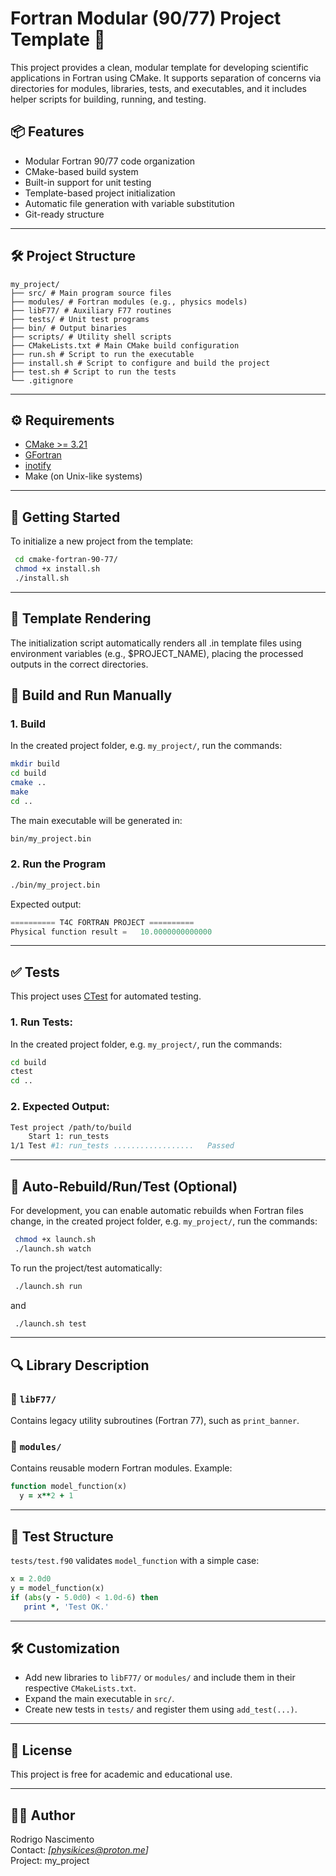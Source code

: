 # Fortran Modular (90/77) Project Template 🚀

This project provides a clean, modular template for developing scientific applications in Fortran using CMake. It supports separation of concerns via directories for modules, libraries, tests, and executables, and it includes helper scripts for building, running, and testing.

## 📦 Features

- Modular Fortran 90/77 code organization
- CMake-based build system
- Built-in support for unit testing
- Template-based project initialization
- Automatic file generation with variable substitution
- Git-ready structure

---
## 🛠 Project Structure
```
my_project/
├── src/ # Main program source files
├── modules/ # Fortran modules (e.g., physics models)
├── libF77/ # Auxiliary F77 routines
├── tests/ # Unit test programs
├── bin/ # Output binaries
├── scripts/ # Utility shell scripts
├── CMakeLists.txt # Main CMake build configuration
├── run.sh # Script to run the executable
├── install.sh # Script to configure and build the project
├── test.sh # Script to run the tests
└── .gitignore
```
---

## ⚙️ Requirements

- [CMake >= 3.21](https://cmake.org/download/)
- [GFortran](https://gcc.gnu.org/fortran/)
- [inotify](https://man7.org/linux/man-pages/man7/inotify.7.html)
- Make (on Unix-like systems)

---

## 🚀 Getting Started

To initialize a new project from the template:

```zsh
 cd cmake-fortran-90-77/
 chmod +x install.sh
 ./install.sh
```

---
## 📄 Template Rendering

The initialization script automatically renders all .in template files using environment variables (e.g., $PROJECT_NAME), placing the processed outputs in the correct directories.


## 🚀 Build and Run Manually

### 1. Build

In the created project folder, e.g. `my_project/`, run the commands:
```bash
mkdir build
cd build
cmake ..
make
cd ..
```

The main executable will be generated in:

```zsh
bin/my_project.bin
```

### 2. Run the Program

```zsh
./bin/my_project.bin
```

Expected output:

```kotlin
========== T4C FORTRAN PROJECT ==========
Physical function result =   10.0000000000000
```

---

## ✅ Tests

This project uses [CTest](https://cmake.org/cmake/help/latest/manual/ctest.1.html) for automated testing.

### 1. Run Tests:

In the created project folder, e.g. `my_project/`, run the commands:
```bash
cd build
ctest
cd ..
```

### 2. Expected Output:

```bash
Test project /path/to/build
    Start 1: run_tests
1/1 Test #1: run_tests ..................   Passed
```
---

## 🔄 Auto-Rebuild/Run/Test (Optional)

For development, you can enable automatic rebuilds when Fortran files change, in the created project folder, e.g. `my_project/`, run the commands:
```zsh
 chmod +x launch.sh
 ./launch.sh watch
```

To run the project/test automatically:

```zsh
 ./launch.sh run
```
and

```zsh
 ./launch.sh test
```

---

## 🔍 Library Description

### 🔧 `libF77/`

Contains legacy utility subroutines (Fortran 77), such as `print_banner`.

### 📐 `modules/`

Contains reusable modern Fortran modules. Example:

```fortran
function model_function(x)
  y = x**2 + 1
```

---

## 🧪 Test Structure

`tests/test.f90` validates `model_function` with a simple case:

```fortran
x = 2.0d0
y = model_function(x)
if (abs(y - 5.0d0) < 1.0d-6) then
   print *, 'Test OK.'
```

---

## 🛠️ Customization

- Add new libraries to `libF77/` or `modules/` and include them in their respective `CMakeLists.txt`.
- Expand the main executable in `src/`.
- Create new tests in `tests/` and register them using `add_test(...)`.

---

## 📄 License

This project is free for academic and educational use.

---

## 👨‍🔬 Author

Rodrigo Nascimento  
Contact: _[physikices@proton.me]_  
Project: my_project
